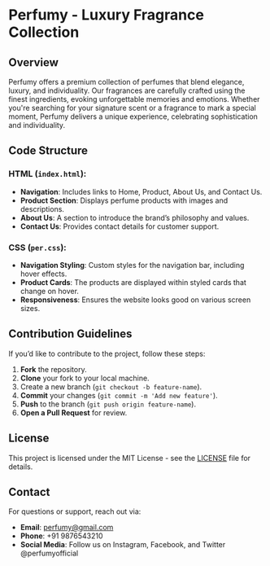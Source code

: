 
# Perfumy - Luxury Fragrance Collection

## Overview
Perfumy offers a premium collection of perfumes that blend elegance, luxury, and individuality. Our fragrances are carefully crafted using the finest ingredients, evoking unforgettable memories and emotions. Whether you're searching for your signature scent or a fragrance to mark a special moment, Perfumy delivers a unique experience, celebrating sophistication and individuality.

## Code Structure

### HTML (`index.html`):
- **Navigation**: Includes links to Home, Product, About Us, and Contact Us.
- **Product Section**: Displays perfume products with images and descriptions.
- **About Us**: A section to introduce the brand’s philosophy and values.
- **Contact Us**: Provides contact details for customer support.

### CSS (`per.css`):
- **Navigation Styling**: Custom styles for the navigation bar, including hover effects.
- **Product Cards**: The products are displayed within styled cards that change on hover.
- **Responsiveness**: Ensures the website looks good on various screen sizes.

## Contribution Guidelines
If you’d like to contribute to the project, follow these steps:

1. **Fork** the repository.
2. **Clone** your fork to your local machine.
3. Create a new branch (`git checkout -b feature-name`).
4. **Commit** your changes (`git commit -m 'Add new feature'`).
5. **Push** to the branch (`git push origin feature-name`).
6. **Open a Pull Request** for review.

## License
This project is licensed under the MIT License - see the [LICENSE](LICENSE) file for details.

## Contact
For questions or support, reach out via:

- **Email**: perfumy@gmail.com  
- **Phone**: +91 9876543210  
- **Social Media**: Follow us on Instagram, Facebook, and Twitter @perfumyofficial
